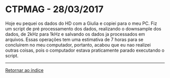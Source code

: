 # CTPMAG - 28/03/2017

Hoje eu pequei os dados do HD com a Giulia e copiei para o meu PC. Fiz um script de pré processamento dos dados, realizando o downsample dos dados, de 2kHz para 1kHz e salvando os dados ja processados em arquivos. Essas operações tem uma estimativa de 7 horas para se concluirem no meu computador, portanto, acabou que eu nao realizei outras coisas, pois o computador estava praticamente parado executando o script.

****

[Retornar ao índice ](https://github.com/vittorfp/Open-Lab-Book/blob/master/README.md "Oi")



